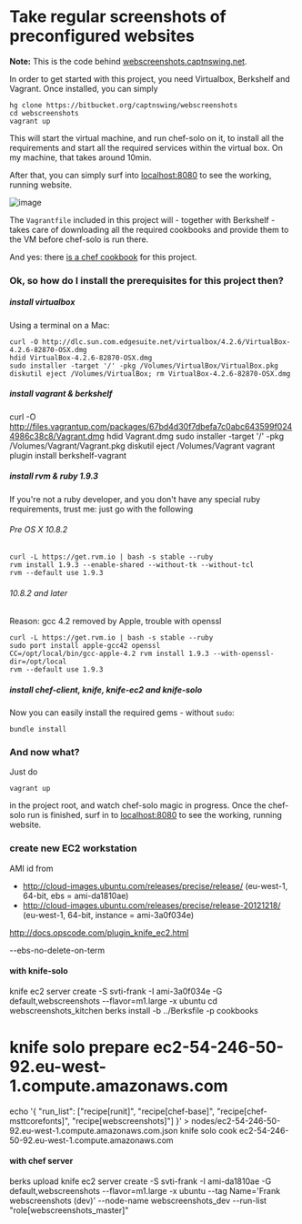 # Take regular screenshots of preconfigured websites

**Note:** This is the code behind [webscreenshots.captnswing.net](http://webscreenshots.captnswing.net).

In order to get started with this project, you need Virtualbox, Berkshelf and Vagrant. Once installed, you can simply

    hg clone https://bitbucket.org/captnswing/webscreenshots
    cd webscreenshots
    vagrant up

This will start the virtual machine, and run chef-solo on it, to install all the requirements and start all the required services within the virtual box. On my machine, that takes around 10min.

After that, you can simply surf into [localhost:8080](http://localhost:8080) to see the working, running website.

![image](https://bitbucket.org/captnswing/webscreenshots/raw/default/webscreenshots.png)

The `Vagrantfile` included in this project will - together with Berkshelf - takes care of downloading all the required cookbooks and provide them to the VM before chef-solo is run there.

And yes: there [is a chef cookbook](https://github.com/captnswing/chef-webscreenshots) for this project.

### Ok, so how do I install the prerequisites for this project then?

##### install virtualbox

Using a terminal on a Mac:

    curl -O http://dlc.sun.com.edgesuite.net/virtualbox/4.2.6/VirtualBox-4.2.6-82870-OSX.dmg
    hdid VirtualBox-4.2.6-82870-OSX.dmg
    sudo installer -target '/' -pkg /Volumes/VirtualBox/VirtualBox.pkg
    diskutil eject /Volumes/VirtualBox; rm VirtualBox-4.2.6-82870-OSX.dmg

##### install vagrant & berkshelf

curl -O http://files.vagrantup.com/packages/67bd4d30f7dbefa7c0abc643599f0244986c38c8/Vagrant.dmg
hdid Vagrant.dmg
sudo installer -target '/' -pkg /Volumes/Vagrant/Vagrant.pkg
diskutil eject /Volumes/Vagrant
vagrant plugin install berkshelf-vagrant

##### install rvm & ruby 1.9.3

If you're not a ruby developer, and you don't have any special ruby requirements, trust me: just go with the following

###### Pre OS X 10.8.2

    curl -L https://get.rvm.io | bash -s stable --ruby
    rvm install 1.9.3 --enable-shared --without-tk --without-tcl
    rvm --default use 1.9.3

###### 10.8.2 and later

Reason: gcc 4.2 removed by Apple, trouble with openssl

    curl -L https://get.rvm.io | bash -s stable --ruby
    sudo port install apple-gcc42 openssl
    CC=/opt/local/bin/gcc-apple-4.2 rvm install 1.9.3 --with-openssl-dir=/opt/local
    rvm --default use 1.9.3

##### install chef-client, knife, knife-ec2 and knife-solo

Now you can easily install the required gems - without `sudo`:

    bundle install

### And now what?

Just do

    vagrant up

in the project root, and watch chef-solo magic in progress. Once the chef-solo run is finished, surf in to [localhost:8080](http://localhost:8080) to see the working, running website.

### create new EC2 workstation

AMI id from

* http://cloud-images.ubuntu.com/releases/precise/release/
  (eu-west-1, 64-bit, ebs = ami-da1810ae)
* http://cloud-images.ubuntu.com/releases/precise/release-20121218/
  (eu-west-1, 64-bit, instance = ami-3a0f034e)

http://docs.opscode.com/plugin_knife_ec2.html

--ebs-no-delete-on-term

#### with knife-solo

knife ec2 server create -S svti-frank -I ami-3a0f034e -G default,webscreenshots --flavor=m1.large -x ubuntu
cd webscreenshots_kitchen
berks install -b ../Berksfile -p cookbooks
# knife solo prepare ec2-54-246-50-92.eu-west-1.compute.amazonaws.com
echo '{ "run_list": ["recipe[runit]", "recipe[chef-base]", "recipe[chef-msttcorefonts]", "recipe[webscreenshots]"] }' > nodes/ec2-54-246-50-92.eu-west-1.compute.amazonaws.com.json
knife solo cook ec2-54-246-50-92.eu-west-1.compute.amazonaws.com

#### with chef server

berks upload
knife ec2 server create -S svti-frank -I ami-da1810ae -G default,webscreenshots --flavor=m1.large -x ubuntu --tag Name='Frank webscreenshots (dev)' --node-name webscreenshots_dev --run-list "role[webscreenshots_master]"
